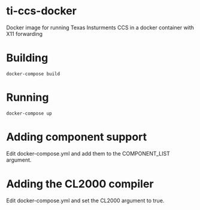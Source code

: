 # ti-ccs-docker
Docker image for running Texas Insturments CCS in a docker container with X11 forwarding

# Building
`docker-compose build`

# Running
`docker-compose up`

# Adding component support
Edit docker-compose.yml and add them to the COMPONENT_LIST argument.

# Adding the CL2000 compiler
Edit docker-compose.yml and set the CL2000 argument to true.
